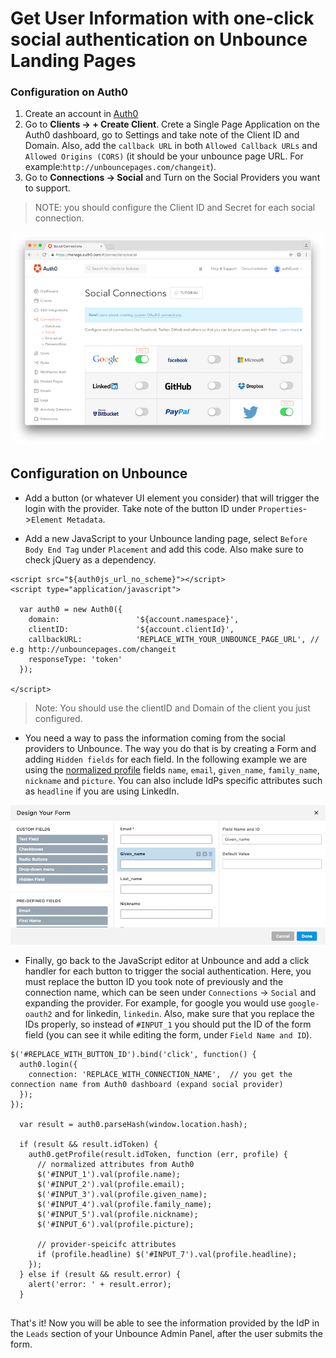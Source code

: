 # Get User Information with one-click social authentication on Unbounce Landing Pages

### Configuration on Auth0

1. Create an account in [Auth0](https://auth0.com)
2. Go to **Clients -> + Create Client**. Crete a Single Page Application on the Auth0 dashboard, go to Settings and take note of the Client ID and Domain. Also, add the `callback URL` in both `Allowed Callback URLs` and `Allowed Origins (CORS)` (it should be your unbounce page URL. For example:`http://unbouncepages.com/changeit`).
3. Go to **Connections -> Social** and Turn on the Social Providers you want to support.

> NOTE: you should configure the Client ID and Secret for each social connection.

![](/media/articles/scenarios/unbounce/social-connections.png)

## Configuration on Unbounce

* Add a button (or whatever UI element you consider) that will trigger the login with the provider. Take note of the button ID under `Properties`->`Element Metadata`.

* Add a new JavaScript to your Unbounce landing page, select `Before Body End Tag` under `Placement` and add this code. Also make sure to check jQuery as a dependency.

```
<script src="${auth0js_url_no_scheme}"></script>
<script type="application/javascript">

  var auth0 = new Auth0({
    domain:                 '${account.namespace}',
    clientID:               '${account.clientId}',
    callbackURL:            'REPLACE_WITH_YOUR_UNBOUNCE_PAGE_URL', // e.g http://unbouncepages.com/changeit
    responseType: 'token'
  });

</script>
```

> Note: You should use the clientID and Domain of the client you just configured.

* You need a way to pass the information coming from the social providers to Unbounce. The way you do that is by creating a Form and adding `Hidden fields` for each field. In the following example we are using the [normalized profile](/user-profile/normalized) fields `name`, `email`, `given_name`, `family_name`, `nickname` and `picture`. You can also include IdPs specific attributes such as `headline` if you are using LinkedIn.

![](/media/articles/scenarios/unbounce/custom-fields.png)

* Finally, go back to the JavaScript editor at Unbounce and add a click handler for each button to trigger the social authentication. Here, you must replace the button ID you took note of previously and the connection name, which can be seen under `Connections` -> `Social` and expanding the provider. For example, for google you would use `google-oauth2` and for linkedin, `linkedin`. Also, make sure that you replace the IDs properly, so instead of `#INPUT_1` you should put the ID of the form field (you can see it while editing the form, under `Field Name and ID`).

```
$('#REPLACE_WITH_BUTTON_ID').bind('click', function() {
  auth0.login({
    connection: 'REPLACE_WITH_CONNECTION_NAME',  // you get the connection name from Auth0 dashboard (expand social provider)
  });
});

  var result = auth0.parseHash(window.location.hash);

  if (result && result.idToken) {
    auth0.getProfile(result.idToken, function (err, profile) {
      // normalized attributes from Auth0
      $('#INPUT_1').val(profile.name);
      $('#INPUT_2').val(profile.email);
      $('#INPUT_3').val(profile.given_name);
      $('#INPUT_4').val(profile.family_name);
      $('#INPUT_5').val(profile.nickname);
      $('#INPUT_6').val(profile.picture);

      // provider-speicifc attributes
      if (profile.headline) $('#INPUT_7').val(profile.headline);
    });
  } else if (result && result.error) {
    alert('error: ' + result.error);
  }
 
```

That's it! Now you will be able to see the information provided by the IdP in the `Leads` section of your Unbounce Admin Panel, after the user submits the form.
